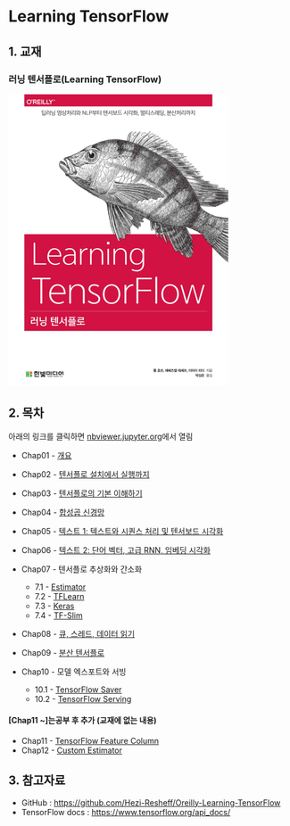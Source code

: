 # Learning TensorFlow

## 1. 교재

### 러닝 텐서플로(Learning TensorFlow)

![](./cover.png)

## 2. 목차

아래의 링크를 클릭하면 [nbviewer.jupyter.org](nbviewer.jupyter.org)에서 열림

- Chap01 - [개요](http://excelsior-cjh.tistory.com/148?category=940399)
- Chap02 - [텐서플로 설치에서 실행까지](http://nbviewer.jupyter.org/github/ExcelsiorCJH/LearningTensorFlow/blob/master/Chap02-Up_and_Running/Chap02-Up_and_Running.ipynb)
- Chap03 - [텐서플로의 기본 이해하기](http://nbviewer.jupyter.org/github/ExcelsiorCJH/LearningTensorFlow/blob/master/Chap03-TensorFlow_Basics/Chap03-TensorFlow_Basics.ipynb)
- Chap04 - [합성곱 신경망](http://nbviewer.jupyter.org/github/ExcelsiorCJH/LearningTensorFlow/blob/master/Chap04-Convolutional_Neural_Networks/Chap04-CNN.ipynb)

- Chap05 - [텍스트 1: 텍스트와 시퀀스 처리 및 텐서보드 시각화](https://github.com/ExcelsiorCJH/LearningTensorFlow/blob/master/Chap05-Text_and_Visualizations/Chap05-Text_and_Visualizations.ipynb)

- Chap06 - [텍스트 2: 단어 벡터, 고급 RNN, 임베딩 시각화](https://github.com/ExcelsiorCJH/LearningTensorFlow/blob/master/Chap06-Word_Embeddings_and_RNNs/Chap06-Word_Embeddings_and_RNNs.ipynb)

- Chap07 - 텐서플로 추상화와 간소화
    - 7.1 - [Estimator](https://github.com/ExcelsiorCJH/LearningTensorFlow/blob/master/Chap07-TF_Abstractions/Chap07_1-TF_Estimator.ipynb)
    - 7.2 - [TFLearn](https://github.com/ExcelsiorCJH/LearningTensorFlow/blob/master/Chap07-TF_Abstractions/Chap07_2-TFLearn.ipynb)
    - 7.3 - [Keras](https://github.com/ExcelsiorCJH/LearningTensorFlow/blob/master/Chap07-TF_Abstractions/Chap07_3-Keras.ipynb)
    - 7.4 - [TF-Slim](https://github.com/ExcelsiorCJH/LearningTensorFlow/blob/master/Chap07-TF_Abstractions/Chap07_4-TF_Slim.ipynb)
    
- Chap08 - [큐, 스레드, 데이터 읽기](https://github.com/ExcelsiorCJH/LearningTensorFlow/blob/master/Chap08-DataRead_and_TFRecord/Chap08-DataRead_and_TFRecord.ipynb)

- Chap09 - [분산 텐서플로](https://github.com/ExcelsiorCJH/LearningTensorFlow/blob/master/Chap09-Distributed_TensorFlow/Chap09-Distributed_TensorFlow.ipynb)

- Chap10 - 모델 엑스포트와 서빙
    - 10.1 - [TensorFlow Saver](https://github.com/ExcelsiorCJH/LearningTensorFlow/blob/master/Chap10-Exporting_and_Serving_Model/Chap10-1_TF_Saver.ipynb)
    - 10.2 - [TensorFlow Serving](https://github.com/ExcelsiorCJH/LearningTensorFlow/blob/master/Chap10-Exporting_and_Serving_Model/Chap10-2_TF_Serving.ipynb)

#### [Chap11 ~]는공부 후 추가 (교재에 없는 내용) 
- Chap11 - [TensorFlow Feature Column](https://github.com/ExcelsiorCJH/LearningTensorFlow/blob/master/Chap11-Feature%20Columns/Chap11-Feature_Column.ipynb)
- Chap12 - [Custom Estimator](https://github.com/ExcelsiorCJH/LearningTensorFlow/blob/master/Chap12-Custom_Estimator/Chap12-Custom_Estimator.ipynb)

## 3. 참고자료

- GitHub : https://github.com/Hezi-Resheff/Oreilly-Learning-TensorFlow
- TensorFlow docs : https://www.tensorflow.org/api_docs/

